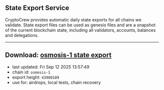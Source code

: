 ## State Export Service
CryptoCrew provides automatic daily state exports for all chains we validate. State export files can be used as genesis files and are a snapshot of the current blockchain state, including all validators, accounts, balances and delegations.

---
**Download: [osmosis-1 state export](https://dl-eu2.ccvalidators.com/SERVICE/osmosis/osmosis-1_export_43980189.json)**
---

- last updated: Fri Sep 12 2025 13:57:49
- chain id: `osmosis-1`
- export height: `43980189`
- use for: airdrops, local tests, chain recovery
